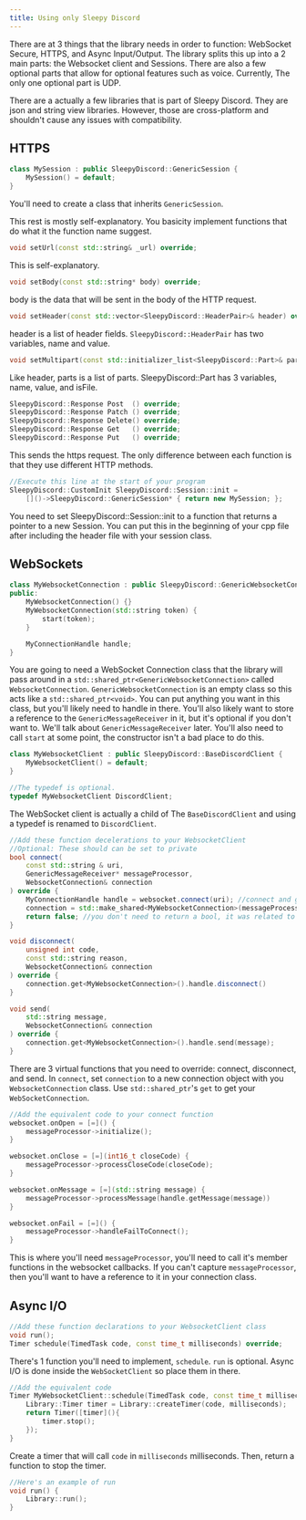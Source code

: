 ```yaml
---
title: Using only Sleepy Discord
---
```


There are at 3 things that the library needs in order to function: WebSocket Secure, HTTPS, and Async Input/Output. The library splits this up into a 2 main parts: the Websocket client and Sessions. There are also a few optional parts that allow for optional features such as voice. Currently, The only one optional part is UDP.

<aside> There are a actually a few libraries that is part of Sleepy Discord. They are json and string view libraries. However, those are cross-platform and shouldn't cause any issues with compatibility. </aside>

## HTTPS

```cpp
class MySession : public SleepyDiscord::GenericSession {
	MySession() = default;
}
```

You'll need to create a class that inherits ``GenericSession``.

This rest is mostly self-explanatory. You basicity implement functions that do what it the function name suggest.

```cpp
void setUrl(const std::string& _url) override;
```

This is self-explanatory.

```cpp
void setBody(const std::string* body) override;
```

body is the data that will be sent in the body of the HTTP request.

```cpp
void setHeader(const std::vector<SleepyDiscord::HeaderPair>& header) override;
```

header is a list of header fields. ``SleepyDiscord::HeaderPair`` has two variables, name and value.

```cpp
void setMultipart(const std::initializer_list<SleepyDiscord::Part>& parts) override;
```

Like header, parts is a list of parts. SleepyDiscord::Part has 3 variables, name, value, and isFile.

```cpp
SleepyDiscord::Response Post  () override;
SleepyDiscord::Response Patch () override;
SleepyDiscord::Response Delete() override;
SleepyDiscord::Response Get   () override;
SleepyDiscord::Response Put   () override;
```

This sends the https request. The only difference between each function is that they use different HTTP methods.

```cpp
//Execute this line at the start of your program
SleepyDiscord::CustomInit SleepyDiscord::Session::init = 
	[]()->SleepyDiscord::GenericSession* { return new MySession; };
```

You need to set SleepyDiscord::Session::init to a function that returns a pointer to a new Session. You can put this in the beginning of your cpp file after including the header file with your session class.

## WebSockets

```cpp
class MyWebsocketConnection : public SleepyDiscord::GenericWebsocketConnection {
public:
	MyWebsocketConnection() {}
	MyWebsocketConnection(std::string token) {
		start(token);
	}

	MyConnectionHandle handle;
}
```

You are going to need a WebSocket Connection class that the library will pass around in a ``std::shared_ptr<GenericWebsocketConnection>`` called ``WebsocketConnection``. ``GenericWebsocketConnection`` is an empty class so this acts like a ``std::shared_ptr<void>``. You can put anything you want in this class, but you'll likely need to handle in there. You'll also likely want to store a reference to the ``GenericMessageReceiver`` in it, but it's optional if you don't want to. We'll talk about ``GenericMessageReceiver`` later. You'll also need to call ``start`` at some point, the constructor isn't a bad place to do this.

```cpp
class MyWebsocketClient : public SleepyDiscord::BaseDiscordClient {
	MyWebsocketClient() = default;
}

//The typedef is optional.
typedef MyWebsocketClient DiscordClient;
```
The WebSocket client is actually a child of The ``BaseDiscordClient`` and using a typedef is renamed to ``DiscordClient``.

```cpp
//Add these function decelerations to your WebsocketClient
//Optional: These should can be set to private
bool connect(
	const std::string & uri,
	GenericMessageReceiver* messageProcessor,
	WebsocketConnection& connection
) override {
	MyConnectionHandle handle = websocket.connect(uri); //connect and get handle from websocket library
	connection = std::make_shared<MyWebsocketConnection>(messageProcessor, handle);
	return false; //you don't need to return a bool, it was related to a removed feature.
}

void disconnect(
	unsigned int code,
	const std::string reason,
	WebsocketConnection& connection
) override {
	connection.get<MyWebsocketConnection>().handle.disconnect()
}

void send(
	std::string message,
	WebsocketConnection& connection
) override {
	connection.get<MyWebsocketConnection>().handle.send(message);
}
```

There are 3 virtual functions that you need to override: connect, disconnect, and send. In ``connect``, set ``connection`` to a new connection object with you ``WebsocketConnection`` class. Use ``std::shared_ptr``'s ``get`` to get your ``WebSocketConnection``.

```cpp
//Add the equivalent code to your connect function
websocket.onOpen = [=]() {
	messageProcessor->initialize();
}

websocket.onClose = [=](int16_t closeCode) {
	messageProcessor->processCloseCode(closeCode);
}

websocket.onMessage = [=](std::string message) {
	messageProcessor->processMessage(handle.getMessage(message))
}

websocket.onFail = [=]() {
	messageProcessor->handleFailToConnect();
}
```

This is where you'll need ``messageProcessor``, you'll need to call it's member functions in the websocket callbacks. If you can't capture ``messageProcessor``, then you'll want to have a reference to it in your connection class.

## Async I/O

```cpp
//Add these function declarations to your WebsocketClient class
void run();
Timer schedule(TimedTask code, const time_t milliseconds) override;
```

There's 1 function you'll need to implement, ``schedule``. ``run`` is optional. Async I/O is done inside the ``WebSocketClient`` so place them in there.

```cpp
//Add the equivalent code
Timer MyWebsocketClient::schedule(TimedTask code, const time_t milliseconds) {
	Library::Timer timer = Library::createTimer(code, milliseconds);
	return Timer([timer](){
		timer.stop();
	});
}
```

Create a timer that will call ``code`` in ``milliseconds`` milliseconds. Then, return a function to stop the timer.

```cpp
//Here's an example of run
void run() {
	Library::run();
}
```